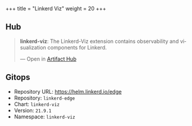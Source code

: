 +++
title = "Linkerd Viz"
weight = 20
+++

## Hub

<div class="artifacthub-widget" data-url="https://artifacthub.io/packages/helm/linkerd2-edge/linkerd-viz" data-theme="light" data-header="true" data-responsive="false"><blockquote><p lang="en" dir="ltr"><b>linkerd-viz</b>: The Linkerd-Viz extension contains observability and visualization components for Linkerd. </p>&mdash; Open in <a href="https://artifacthub.io/packages/helm/linkerd2-edge/linkerd-viz">Artifact Hub</a></blockquote></div><script async src="https://artifacthub.io/artifacthub-widget.js"></script>

## Gitops

<!-- BEGIN_PORTEFAIX_DOC -->

* Repository URL: https://helm.linkerd.io/edge
* Repository: `linkerd-edge`
* Chart: `linkerd-viz`
* Version: `21.9.1`
* Namespace: `linkerd-viz`

<!-- END_PORTEFAIX_DOC -->

